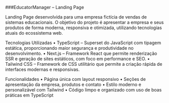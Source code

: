 ###EducatorManager – Landing Page

Landing Page desenvolvida para uma empresa fictícia de vendas de sistemas educacionais. O objetivo do projeto é apresentar a empresa e seus produtos de forma moderna, responsiva e otimizada, utilizando tecnologias atuais do ecossistema web.

Tecnologias Utilizadas
	•	TypeScript – Superset do JavaScript com tipagem estática, proporcionando maior segurança e produtividade no desenvolvimento.
	•	Next.js – Framework React que permite renderização SSR e geração de sites estáticos, com foco em performance e SEO.
	•	Tailwind CSS – Framework de CSS utilitário que permite a criação rápida de interfaces modernas e responsivas.

Funcionalidades
	•	Página única com layout responsivo
	•	Seções de apresentação da empresa, produtos e contato
	•	Estilo moderno e personalizável com Tailwind
	•	Código limpo e organizado com uso de boas práticas em TypeScript